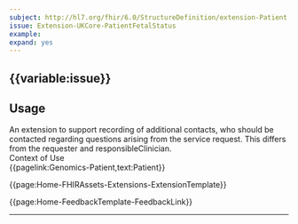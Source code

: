 ```yaml
---
subject: http://hl7.org/fhir/6.0/StructureDefinition/extension-Patient.fetalStatus
issue: Extension-UKCore-PatientFetalStatus
example: 
expand: yes
---
```


## {{variable:issue}}

<h2 id='non-fql-header'>Usage</h2>
An extension to support recording of additional contacts, who should be contacted regarding questions arising from the service request. This differs from the requester and responsibleClinician.

<div id='extensionContextofUse'>
<div id='extension-Context-Use-title'>
Context of Use
</div>
<div id='extension-Context-Use-Profiles'>
{{pagelink:Genomics-Patient,text:Patient}}
</div>
</div>

{{page:Home-FHIRAssets-Extensions-ExtensionTemplate}}

<div id="Feedback" class="tabcontent">
{{page:Home-FeedbackTemplate-FeedbackLink}}
</div>

---